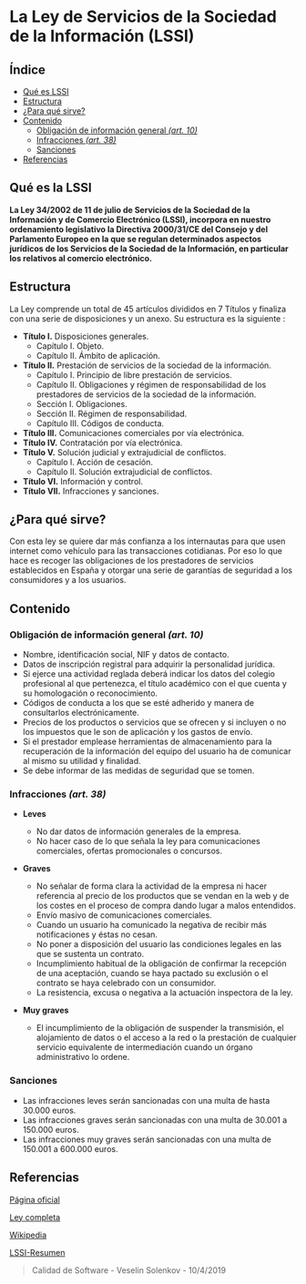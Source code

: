 # La Ley de Servicios de la Sociedad de la Información (LSSI)

## Índice
* [Qué es LSSI](#Qué-es-un-EDT)
* [Estructura](#Estructura)
* [¿Para qué sirve?](#¿Para_qué_sirve?)
* [Contenido](#Contenido)
    * [Obligación de información general *(art. 10)*](#Obligación-de-información-general-*(art.-10)*)
    * [Infracciones *(art. 38)*](#Infracciones-*(art.-38)*)
    * [Sanciones](#Sanciones)
* [Referencias](#Referencias)

## Qué es la LSSI

**La Ley 34/2002 de 11 de julio de Servicios de la Sociedad de la Información y de Comercio Electrónico (LSSI), incorpora en nuestro ordenamiento legislativo la Directiva 2000/31/CE del Consejo y del Parlamento Europeo en la que se regulan determinados aspectos jurídicos de los Servicios de la Sociedad de la Información, en particular los relativos al comercio electrónico.**

## Estructura

La Ley comprende un total de 45 artículos divididos en 7 Títulos y finaliza con una serie de disposiciones y un anexo. Su estructura es la siguiente :

* **Título I.** Disposiciones generales.
    * Capítulo I. Objeto.
    * Capítulo II. Ámbito de aplicación.
* **Título II.** Prestación de servicios de la sociedad de la información.
    * Capítulo I. Principio de libre prestación de servicios.
    * Capítulo II. Obligaciones y régimen de responsabilidad de los prestadores de servicios de la sociedad de la información.
    * Sección I. Obligaciones.
    * Sección II. Régimen de responsabilidad.
    * Capítulo III. Códigos de conducta.
* **Título III.** Comunicaciones comerciales por vía electrónica.
* **Título IV.** Contratación por vía electrónica.
* **Título V.** Solución judicial y extrajudicial de conflictos.
    * Capítulo I. Acción de cesación.
    * Capítulo II. Solución extrajudicial de conflictos.
* **Título VI.** Información y control.
* **Título VII.** Infracciones y sanciones.

## ¿Para qué sirve?
Con esta ley se quiere dar más confianza a los internautas para que usen internet como vehículo para las transacciones cotidianas. Por eso lo que hace es recoger las obligaciones de los prestadores de servicios establecidos en España y otorgar una serie de garantías de seguridad a los consumidores y a los usuarios.

## Contenido
### Obligación de información general *(art. 10)*
* Nombre, identificación social, NIF y datos de contacto.
* Datos de inscripción registral para adquirir la personalidad jurídica.
* Si ejerce una actividad reglada deberá indicar los datos del colegio profesional al que pertenezca, el título académico con el que cuenta y su homologación o reconocimiento.
* Códigos de conducta a los que se esté adherido y manera de consultarlos electrónicamente.
* Precios de los productos o servicios que se ofrecen y si incluyen o no los impuestos que le son de aplicación y los gastos de envío.
* Si el prestador emplease herramientas de almacenamiento para la recuperación de la información del equipo del usuario ha de comunicar al mismo su utilidad y finalidad.
* Se debe informar de las medidas de seguridad que se tomen.
   
### Infracciones *(art. 38)*

* **Leves**
    * No dar datos de información generales de la empresa.
    * No hacer caso de lo que señala la ley para comunicaciones comerciales, ofertas promocionales o concursos.


* **Graves**
    * No señalar de forma clara la actividad de la empresa ni hacer referencia al precio de los productos que se vendan en la web y de los costes en el proceso de compra dando lugar a malos entendidos.
    * Envío masivo de comunicaciones comerciales.
    * Cuando un usuario ha comunicado la negativa de recibir más notificaciones y éstas no cesan.
    * No poner a disposición del usuario las condiciones legales en las que se sustenta un contrato.
    * Incumplimiento habitual de la obligación de confirmar la recepción de una aceptación, cuando se haya pactado su exclusión o el contrato se haya celebrado con un consumidor.
    * La resistencia, excusa o negativa a la actuación inspectora de la ley.

* **Muy graves**
    * El incumplimiento de la obligación de suspender la transmisión, el alojamiento de datos o el acceso a la red o la prestación de cualquier servicio equivalente de intermediación cuando un órgano administrativo lo ordene.

 
### Sanciones
* Las infracciones leves serán sancionadas con una multa de hasta 30.000 euros.
* Las infracciones graves serán sancionadas con una multa de 30.001 a 150.000 euros.
* Las infracciones muy graves serán sancionadas con una multa de 150.001 a 600.000 euros.



## Referencias
[Página oficial](http://www.lssi.gob.es/Paginas/index.aspx)

[Ley completa](https://www.boe.es/buscar/pdf/2002/BOE-A-2002-13758-consolidado.pdf)

[Wikipedia](https://es.wikipedia.org/wiki/Ley_de_Servicios_de_la_Sociedad_de_la_Informaci%C3%B3n)

[LSSI-Resumen](http://www.legislacioninternet.com/lssi-ce/)


> Calidad de Software - Veselin Solenkov - 10/4/2019

